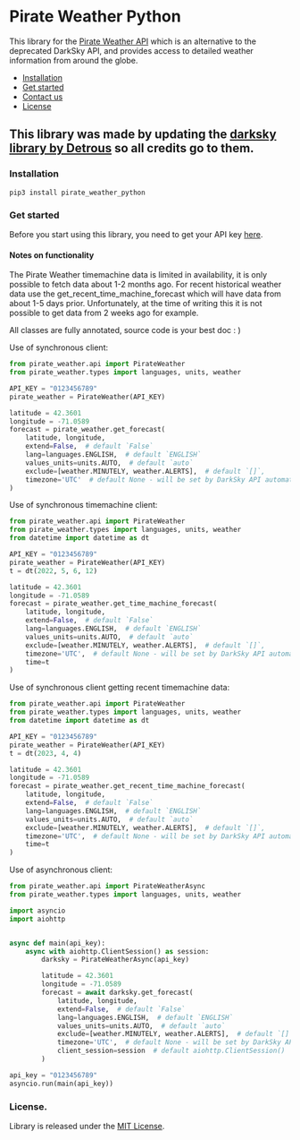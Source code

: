 Pirate Weather Python
==========

This library for the [Pirate Weather API](https://pirateweather.net) which is an alternative to the deprecated DarkSky
API, and provides access to detailed
weather information from around the globe.

* [Installation](#installation)
* [Get started](#get-started)
* [Contact us](#contact-us)
* [License](#license)

## This library was made by updating the [darksky library by Detrous](https://github.com/Detrous/darksky) so all credits go to them.

### Installation

```
pip3 install pirate_weather_python
```

### Get started

Before you start using this library, you need to get your API key
[here](https://pirate-weather.apiable.io/).

#### Notes on functionality

The Pirate Weather timemachine data is limited in availability, it is only possible to fetch data about 1-2 months ago.
For recent historical weather data use the get_recent_time_machine_forecast which will have data from about 1-5 days prior.
Unfortunately, at the time of writing this it is not possible to get data from 2 weeks ago for example.

All classes are fully annotated, source code is your best doc : )

Use of synchronous client:

```python
from pirate_weather.api import PirateWeather
from pirate_weather.types import languages, units, weather

API_KEY = "0123456789"
pirate_weather = PirateWeather(API_KEY)

latitude = 42.3601
longitude = -71.0589
forecast = pirate_weather.get_forecast(
    latitude, longitude,
    extend=False,  # default `False`
    lang=languages.ENGLISH,  # default `ENGLISH`
    values_units=units.AUTO,  # default `auto`
    exclude=[weather.MINUTELY, weather.ALERTS],  # default `[]`,
    timezone='UTC'  # default None - will be set by DarkSky API automatically
)
```

Use of synchronous timemachine client:

```python
from pirate_weather.api import PirateWeather
from pirate_weather.types import languages, units, weather
from datetime import datetime as dt

API_KEY = "0123456789"
pirate_weather = PirateWeather(API_KEY)
t = dt(2022, 5, 6, 12)

latitude = 42.3601
longitude = -71.0589
forecast = pirate_weather.get_time_machine_forecast(
    latitude, longitude,
    extend=False,  # default `False`
    lang=languages.ENGLISH,  # default `ENGLISH`
    values_units=units.AUTO,  # default `auto`
    exclude=[weather.MINUTELY, weather.ALERTS],  # default `[]`,
    timezone='UTC',  # default None - will be set by DarkSky API automatically
    time=t
)
```

Use of synchronous client getting recent timemachine data:

```python
from pirate_weather.api import PirateWeather
from pirate_weather.types import languages, units, weather
from datetime import datetime as dt

API_KEY = "0123456789"
pirate_weather = PirateWeather(API_KEY)
t = dt(2023, 4, 4)

latitude = 42.3601
longitude = -71.0589
forecast = pirate_weather.get_recent_time_machine_forecast(
    latitude, longitude,
    extend=False,  # default `False`
    lang=languages.ENGLISH,  # default `ENGLISH`
    values_units=units.AUTO,  # default `auto`
    exclude=[weather.MINUTELY, weather.ALERTS],  # default `[]`,
    timezone='UTC',  # default None - will be set by DarkSky API automatically
    time=t
)
```

Use of asynchronous client:

```python
from pirate_weather.api import PirateWeatherAsync
from pirate_weather.types import languages, units, weather

import asyncio
import aiohttp


async def main(api_key):
    async with aiohttp.ClientSession() as session:
        darksky = PirateWeatherAsync(api_key)

        latitude = 42.3601
        longitude = -71.0589
        forecast = await darksky.get_forecast(
            latitude, longitude,
            extend=False,  # default `False`
            lang=languages.ENGLISH,  # default `ENGLISH`
            values_units=units.AUTO,  # default `auto`
            exclude=[weather.MINUTELY, weather.ALERTS],  # default `[]`
            timezone='UTC',  # default None - will be set by DarkSky API automatically,
            client_session=session  # default aiohttp.ClientSession()
        )

api_key = "0123456789"
asyncio.run(main(api_key))
```

### License.

Library is released under the [MIT License](./LICENSE).
